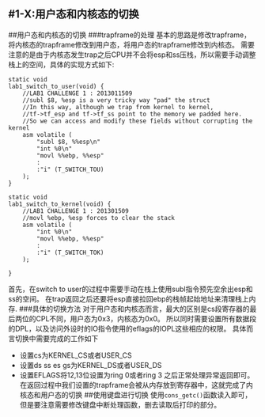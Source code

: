 #1-X:用户态和内核态的切换
---------------
##用户态和内核态的切换
###trapframe的处理
基本的思路是修改trapframe，将内核态的trapframe修改到用户态，将用户态的trapframe修改到内核态。
需要注意的是由于内核态发生trap之后CPU并不会将esp和ss压栈，所以需要手动调整栈上的空间，具体的实现方式如下:
```
static void
lab1_switch_to_user(void) {
    //LAB1 CHALLENGE 1 : 2013011509
    //subl $8, %esp is a very tricky way "pad" the struct
    //In this way, although we trap from kernel to kernel,
    //tf->tf_esp and tf->tf_ss point to the memory we padded here.
    //So we can access and modify these fields without corrupting the kernel
    asm volatile (
        "subl $8, %%esp\n"
        "int %0\n"
        "movl %%ebp, %%esp"
        :
        :"i" (T_SWITCH_TOU)
    );
}

static void
lab1_switch_to_kernel(void) {
    //LAB1 CHALLENGE 1 : 201301509
    //movl %ebp, %esp forces to clear the stack
    asm volatile (
        "int %0\n"
        "movl %%ebp, %%esp"
        :
        :"i" (T_SWITCH_TOK)
    );

}
```
首先，在switch to user的过程中需要手动在栈上使用subl指令预先空余出esp和ss的空间。
在trap返回之后还要将esp直接拉回ebp的栈帧起始地址来清理栈上内存.
###具体的切换方法
对于用户态和内核态而言，最大的区别是cs段寄存器的最后两位的CPL不同，用户态为0x3，内核态为0x0。
所以同时需要设置所有数据段的DPL，以及访问外设时的IO指令使用的eflags的IOPL这些相应的权限。
具体而言切换中需要完成的工作如下
* 设置cs为KERNEL\_CS或者USER\_CS
* 设置ds ss es gs为KERNEL\_DS或者USER\_DS
* 设置EFLAGS将12,13位设置为ring 0或者ring 3
之后正常处理异常返回即可。在返回过程中我们设置的trapframe会被从内存放到寄存器中，这就完成了内核态和用户态的切换
##使用键盘进行切换
使用`cons_getc()`函数读入即可，但是要注意需要修改键盘中断处理函数，删去读取后打印的部分。



